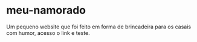 # meu-namorado
Um pequeno website que foi feito em forma de brincadeira para os casais com humor, acesso o link e teste.

